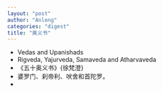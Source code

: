 ```yaml
---
layout: "post"
author: "Anlong"
categories: "digest"
title: "奥义书"
---
```

- Vedas and Upanishads
- Rigveda, Yajurveda, Samaveda and Atharvaveda
- 《五十奥义书》{徐梵澄}
- 婆罗门、刹帝利、吠舍和首陀罗。
- 


